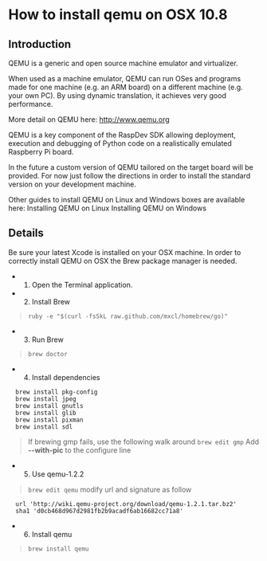 # How to install qemu on OSX 10.8 #

## Introduction ##

QEMU is a generic and open source machine emulator and virtualizer.

When used as a machine emulator, QEMU can run OSes and programs made for one machine (e.g. an ARM board) on a different machine (e.g. your own PC). By using dynamic translation, it achieves very good performance.

More detail on QEMU  here: http://www.qemu.org

QEMU is a key component of the RaspDev SDK allowing deployment, execution and debugging of Python code on a realistically emulated Raspberry Pi board.

In the future a custom version of QEMU tailored on the target board will be provided.
For now just follow the directions in order to install the standard version on your development machine.

Other guides to install QEMU on Linux and Windows boxes are available here:
Installing QEMU on Linux
Installing QEMU on Windows


## Details ##

Be sure your latest Xcode is installed on your OSX machine.
In order to correctly install QEMU on OSX the Brew package manager is needed.
  * 1. Open the Terminal application.
  * 2. Install Brew
> ` ruby -e "$(curl -fsSkL raw.github.com/mxcl/homebrew/go)" `
  * 3. Run Brew
> ` brew doctor `
  * 4. Install dependencies
```
  brew install pkg-config 
  brew install jpeg 
  brew install gnutls 
  brew install glib 
  brew install pixman
  brew install sdl
```
> If brewing gmp fails, use the following walk around
> ` brew edit gmp `
> Add **--with-pic** to the configure line

  * 5. Use qemu-1.2.2
> ` brew edit qemu `
> modify url and signature as follow
```
  url 'http://wiki.qemu-project.org/download/qemu-1.2.1.tar.bz2'
  sha1 'd0cb468d967d2981fb2b9acadf6ab16682cc71a8'
```

  * 6. Install qemu
> ` brew install qemu `
